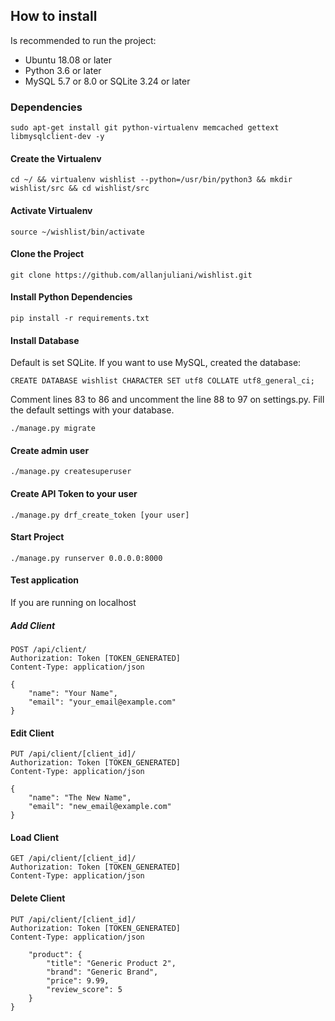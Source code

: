 ## How to install

Is recommended to run the project:

- Ubuntu 18.08 or later
- Python 3.6 or later
- MySQL 5.7 or 8.0 or SQLite 3.24 or later

### Dependencies

`sudo apt-get install git python-virtualenv memcached gettext libmysqlclient-dev -y`

#### Create the Virtualenv
`cd ~/ && virtualenv wishlist --python=/usr/bin/python3 && mkdir wishlist/src && cd wishlist/src`

#### Activate Virtualenv
`source ~/wishlist/bin/activate`

#### Clone the Project
`git clone https://github.com/allanjuliani/wishlist.git`

#### Install Python Dependencies

`pip install -r requirements.txt`

#### Install Database

Default is set SQLite. If you want to use MySQL, created the database:

`CREATE DATABASE wishlist CHARACTER SET utf8 COLLATE utf8_general_ci;`

Comment lines 83 to 86 and uncomment the line 88 to 97 on settings.py. Fill the default settings with your database.  

`./manage.py migrate`

#### Create admin user

`./manage.py createsuperuser`

#### Create API Token to your user

`./manage.py drf_create_token [your user]`

#### Start Project 

`./manage.py runserver 0.0.0.0:8000` 


#### Test application

If you are running on localhost

##### Add Client
```
POST /api/client/
Authorization: Token [TOKEN_GENERATED]
Content-Type: application/json

{
    "name": "Your Name",
    "email": "your_email@example.com"
}
```

#### Edit Client
```
PUT /api/client/[client_id]/
Authorization: Token [TOKEN_GENERATED]
Content-Type: application/json

{
    "name": "The New Name",
    "email": "new_email@example.com"
}

```

#### Load Client
```
GET /api/client/[client_id]/
Authorization: Token [TOKEN_GENERATED]
Content-Type: application/json
```

#### Delete Client
```
PUT /api/client/[client_id]/
Authorization: Token [TOKEN_GENERATED]
Content-Type: application/json

```


```
    "product": {
        "title": "Generic Product 2",
        "brand": "Generic Brand",
        "price": 9.99,
        "review_score": 5
    }
}
```